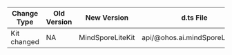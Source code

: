 | Change Type | Old Version | New Version | d.ts File |
| ---- | ------ | ------ | -------- |
|Kit changed|NA|MindSporeLiteKit|api/@ohos.ai.mindSporeLite.d.ts|
